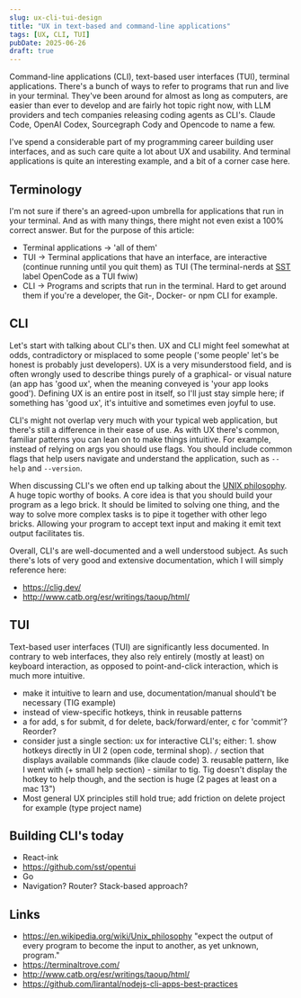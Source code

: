 ```yaml
---
slug: ux-cli-tui-design
title: "UX in text-based and command-line applications"
tags: [UX, CLI, TUI]
pubDate: 2025-06-26
draft: true
---
```


Command-line applications (CLI), text-based user interfaces (TUI), terminal applications. There's a bunch of ways to refer to programs that run and live in your terminal. They've been around for almost as long as computers, are easier than ever to develop and are fairly hot topic right now, with LLM providers and tech companies releasing coding agents as CLI's. Claude Code, OpenAI Codex, Sourcegraph Cody and Opencode to name a few.

I've spend a considerable part of my programming career building user interfaces, and as such care quite a lot about UX and usability. And terminal applications is quite an interesting example, and a bit of a corner case here.

## Terminology

I'm not sure if there's an agreed-upon umbrella for applications that run in your terminal. And as with many things, there might not even exist a 100% correct answer. But for the purpose of this article:

- Terminal applications -> 'all of them'
- TUI -> Terminal applications that have an interface, are interactive (continue running until you quit them) as TUI (The terminal-nerds at [SST](https://sst.dev/) label OpenCode as a TUI fwiw)
- CLI -> Programs and scripts that run in the terminal. Hard to get around them if you're a developer, the Git-, Docker- or npm CLI for example.

## CLI

<!-- TODO: improve wording -->

Let's start with talking about CLI's then. UX and CLI might feel somewhat at odds, contradictory or misplaced to some people ('some people' let's be honest is probably just developers). UX is a very misunderstood field, and is often wrongly used to describe things purely of a graphical- or visual nature (an app has 'good ux', when the meaning conveyed is 'your app looks good'). Defining UX is an entire post in itself, so I'll just stay simple here; if something has 'good ux', it's intuitive and sometimes even joyful to use.

CLI's might not overlap very much with your typical web application, but there's still a difference in their ease of use. As with UX there's common, familiar patterns you can lean on to make things intuitive. For example, instead of relying on args you should use flags. You should include common flags that help users navigate and understand the application, such as `--help` and `--version`.

When discussing CLI's we often end up talking about the [UNIX philosophy](https://en.wikipedia.org/wiki/Unix_philosophy). A huge topic worthy of books. A core idea is that you should build your program as a lego brick. It should be limited to solving one thing, and the way to solve more complex tasks is to pipe it together with other lego bricks. Allowing your program to accept text input and making it emit text output facilitates tis.

Overall, CLI's are well-documented and a well understood subject. As such there's lots of very good and extensive documentation, which I will simply reference here:

- https://clig.dev/
- http://www.catb.org/esr/writings/taoup/html/

## TUI

Text-based user interfaces (TUI) are significantly less documented. In contrary to web interfaces, they also rely entirely (mostly at least) on keyboard interaction, as opposed to point-and-click interaction, which is much more intuitive.

- make it intuitive to learn and use, documentation/manual should't be necessary (TIG example)
- instead of view-specific hotkeys, think in reusable patterns
- a for add, s for submit, d for delete, back/forward/enter, c for 'commit'? Reorder?
- consider just a single section: ux for interactive CLI's; either: 1. show hotkeys directly in UI 2 (open code, terminal shop). `/` section that displays available commands (like claude code) 3. reusable pattern, like I went with (+ small help section) - similar to tig. Tig doesn't display the hotkey to help though, and the section is huge (2 pages at least on a mac 13")
- Most general UX principles still hold true; add friction on delete project for example (type project name)

## Building CLI's today

- React-ink
- https://github.com/sst/opentui
- Go
- Navigation? Router? Stack-based approach?

## Links

- https://en.wikipedia.org/wiki/Unix_philosophy "expect the output of every program to become the input to another, as yet unknown, program."
- https://terminaltrove.com/
- http://www.catb.org/esr/writings/taoup/html/
- https://github.com/lirantal/nodejs-cli-apps-best-practices

<!-- TODO: if I mention own work -->
<!-- - Always good to do dog feeding -->
